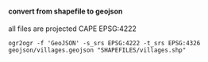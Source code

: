 #### convert from shapefile to geojson 
all files are projected CAPE EPSG:4222

	ogr2ogr -f 'GeoJSON' -s_srs EPSG:4222 -t_srs EPSG:4326 geojson/villages.geojson "SHAPEFILES/villages.shp"